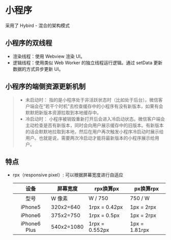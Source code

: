 # 小程序
采用了 Hybird - 混合的架构模式

## 小程序的双线程

- 渲染线程：使用 Webview 渲染 UI。
- 逻辑线程：使用类似 Web Worker 的独立线程运行逻辑。通过 setData 更新数据的方式异步更新 UI。

## 小程序的端侧资源更新机制

> - 未启动时： 指的是小程序处于非活跃状态时（比如处于后台）。微信客户端会在“若干个时机”去检查缓存中的小程序有没有新版本，如果有会默默把新版本资源拉取到本地缓存中。
> - 冷启动时： 小程序被销毁重新打开后会进入冷启动状态。微信客户端会主动检查是否有新版本，同时会向用户展示缓存中的旧版本。有新版本的话会默默地拉取到本地，然后在用户再次触发小程序冷启动时展示给用户。也就是说，需要两次冷启动才能将最新版本的小程序展示给用户。

## 特点

- rpx（responsive pixel）: 可以根据屏幕宽度进行自适应

    |设备|屏幕宽度|rpx换算px|px换算rpx|
    |:---:|---|-----------|---|
    |型号|W 像素|W / 750|750 / W|
    |iPhone5|320x2=640|1rpx = 0.42px|1px = 2rpx|
    |iPhone6|375x2=750|1rpx = 0.5px|1px = 2rpx|
    |iPhone6 Plus|540x2=1080|1rpx = 0.552px|	1px = 1.81rpx|
